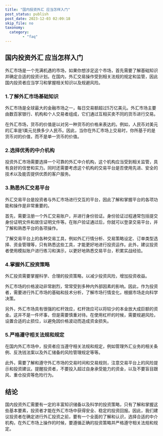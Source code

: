 ```yaml
---
title: "国内投资外汇 应当怎样入门"
post_status: publish
post_date: 2023-12-03 02:09:18
skip_file: no
taxonomy:
  category:
        - "faq"
---
```


## 国内投资外汇 应当怎样入门

外汇市场是一个充满机遇的市场，如果你想涉足这个市场，首先需要了解基础知识并确定合适的投资计划。在国内，外汇交易操作受到相关法规的规定和监管，因此国内投资者应当学习和掌握相关知识以及规避风险。

### 1.了解外汇市场基础知识

外汇市场是全球最大的金融市场之一，每日交易额超过5万亿美元。外汇市场主要由数百家银行、机构和个人交易者组成，它们通过互相买卖不同的货币进行交易。

在外汇市场，货币的价值是以对另一种货币的价格来表达的。例如，人民币对美元的汇率是1美元兑换多少人民币。因此，当你在外汇市场上交易时，你所基于的是货币对的价值，而不是单一货币的价值。

### 2.选择优秀的中介机构

投资外汇市场需要选择一个可靠的外汇中介机构，这个机构应当受到相关监管，具有良好的信誉和实力。同时还需要考虑这个机构的交易平台是否使用先进、安全的技术以及能否提供优质的客户服务。

### 3.熟悉外汇交易平台

外汇交易平台是投资者与外汇市场进行交互的平台，因此了解和掌握平台的各项功能和操作是非常重要的。

首先，需要注册一个外汇交易账户，并进行身份验证。身份验证过程通常包括提交身份证明文件和居住证明文件等。在账户验证通过后，你就可以登录交易平台，并了解和熟悉平台的各项操作。

了解交易平台上的各种交易工具，例如外汇行情分析、交易策略设定、订单类型选择、资金管理等，只有熟悉这些工具，才能更好地进行投资运作。此外，建议投资者使用模拟账户进行练习和演示，以更好地熟悉交易平台，积累实战经验。

### 4.掌握外汇投资策略

外汇投资需要掌握科学、合理的投资策略，以减少投资风险，增加投资收益。

外汇市场的价格波动非常剧烈，常常受到多种内外部因素的影响。因此，作为投资者，需要进行外汇市场的基础和技术分析，了解市场行情变化，根据市场走向科学决策。

另外，外汇市场具有很强的杠杆效应，杠杆效应可以将较少的本金放大成巨额的资金。这并不是一件坏事，但是需要慎重对待。在使用杠杆的时候，需要规避风险，设置合适的止损位，以避免因价格波动而造成资金损失。

### 5.严格遵守相关法规和规定

在国内外汇市场中，投资者应当遵守相关法规和规定，例如管理外汇业务的相关条例、反洗钱法案以及外汇储备的风险管理规定等等。

此外，需要了解和遵守外汇市场的交易时间和交易规则，注意交易平台上的风险提示和投资建议。提醒投资者，不要投入超过自身承受能力的资金，以及不要盲目跟风、重仓投资等危险行为。

## 结论

国内投资外汇需要有一定的丰富知识储备以及科学的投资策略，只有了解和掌握这些基本要素，投资者才能在外汇市场中获得安全、稳定的投资回报。因此，我们建议投资者在确定进行外汇投资之前，要有一个全面的了解和认识，选择合适的中介机构，在外汇市场上操作的时候，要遵循正确的投资策略并严格遵守相关法规和规定。
